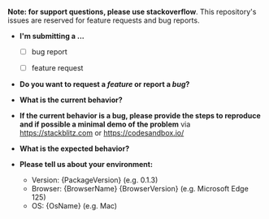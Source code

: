 **Note: for support questions, please use stackoverflow**. This repository's issues are reserved for feature requests and bug reports.

* **I'm submitting a ...**
    - [ ] bug report
    - [ ] feature request


* **Do you want to request a *feature* or report a *bug*?**



* **What is the current behavior?**



* **If the current behavior is a bug, please provide the steps to reproduce and if possible a minimal demo of the problem** via
  https://stackblitz.com or https://codesandbox.io/ 



* **What is the expected behavior?**



* **Please tell us about your environment:**

    - Version: {PackageVersion} (e.g. 0.1.3)
    - Browser: {BrowserName} {BrowserVersion} (e.g. Microsoft Edge 125)
    - OS: {OsName} (e.g. Mac)


